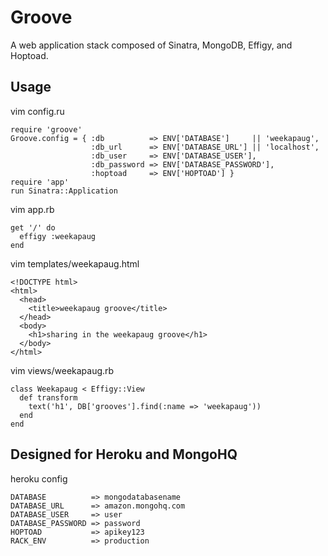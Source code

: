 Groove
======

A web application stack composed of Sinatra, MongoDB, Effigy, and Hoptoad.

Usage
-----

vim config.ru

    require 'groove'
    Groove.config = { :db          => ENV['DATABASE']     || 'weekapaug',
                      :db_url      => ENV['DATABASE_URL'] || 'localhost',
                      :db_user     => ENV['DATABASE_USER'],
                      :db_password => ENV['DATABASE_PASSWORD'],
                      :hoptoad     => ENV['HOPTOAD'] }
    require 'app'
    run Sinatra::Application

vim app.rb

    get '/' do
      effigy :weekapaug
    end

vim templates/weekapaug.html

    <!DOCTYPE html>
    <html>
      <head>
        <title>weekapaug groove</title>
      </head>
      <body>
        <h1>sharing in the weekapaug groove</h1>
      </body>
    </html>

vim views/weekapaug.rb

    class Weekapaug < Effigy::View
      def transform
        text('h1', DB['grooves'].find(:name => 'weekapaug'))
      end
    end

Designed for Heroku and MongoHQ
-------------------------------

heroku config

    DATABASE          => mongodatabasename
    DATABASE_URL      => amazon.mongohq.com
    DATABASE_USER     => user
    DATABASE_PASSWORD => password
    HOPTOAD           => apikey123
    RACK_ENV          => production

